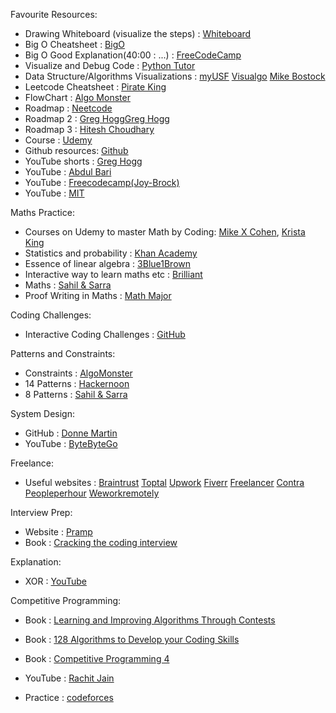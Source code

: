 Favourite Resources:

- Drawing Whiteboard (visualize the steps) : [Whiteboard](https://webwhiteboard.com/)
- Big O Cheatsheet : [BigO](https://www.bigocheatsheet.com/)
- Big O Good Explanation(40:00 : ...) : [FreeCodeCamp](https://www.youtube.com/watch?v=8hly31xKli0&t=11s&ab_channel=freeCodeCamp.org)
- Visualize and Debug Code : [Python Tutor](https://pythontutor.com)
- Data Structure/Algorithms Visualizations : [myUSF](https://www.cs.usfca.edu/~galles/visualization/)
[Visualgo](https://visualgo.net/en)
[Mike Bostock](https://bost.ocks.org/mike/)
- Leetcode Cheatsheet : [Pirate King](https://www.piratekingdom.com/leetcode/cheat-sheet)
- FlowChart : [Algo Monster](https://algo.monster/flowchart)
- Roadmap : [Neetcode](https://neetcode.io/roadmap)
- Roadmap 2 : [Greg Hogg](https://www.youtube.com/watch?v=w6eZhvzw5VE&list=LL&index=10&ab_channel=GregHogg)[Greg Hogg](https://www.youtube.com/watch?v=5rZk99AGVNc&list=LL&index=6&ab_channel=GregHogg)
- Roadmap 3 : [Hitesh Choudhary](https://www.youtube.com/watch?v=0NUKHCrk4oA&ab_channel=HiteshChoudhary)
- Course : [Udemy](https://www.udemy.com/course/data-structures-algorithms-python/?couponCode=ST13MT40224)
- Github resources: [Github](https://github.com/ashishps1/awesome-leetcode-resources?tab=readme-ov-file)
- YouTube shorts : [Greg Hogg](https://youtube.com/@GregHogg?si=-yiRrGiBHYJrenKK)
- YouTube : [Abdul Bari](https://www.youtube.com/@abdul_bari)
- YouTube : [Freecodecamp(Joy-Brock)](https://www.youtube.com/watch?v=fW_OS3LGB9Q&t=8s&ab_channel=freeCodeCamp.org)
- YouTube : [MIT](https://www.youtube.com/watch?v=ZusiKXcz_ac&t=10s) 


Maths Practice:

- Courses on Udemy to master Math by Coding: [Mike X Cohen](https://www.udemy.com/course/math-with-python/?couponCode=ST9MT71624#reviews), [Krista King](https://www.udemy.com/course/integralcalc-algebra/?couponCode=ST9MT71624)
- Statistics and probability : [Khan Academy](https://www.khanacademy.org/math/statistics-probability)
- Essence of linear algebra : [3Blue1Brown](https://www.youtube.com/watch?v=fNk_zzaMoSs&list=PLZHQObOWTQDPD3MizzM2xVFitgF8hE_ab&ab_channel=3Blue1Brown)
- Interactive way to learn maths etc : [Brilliant](https://brilliant.org/home/)
- Maths : [Sahil & Sarra](https://www.youtube.com/watch?v=iF0I2SPk5JU&ab_channel=Sahil%26Sarra)
- Proof Writing in Maths : [Math Major](https://www.youtube.com/watch?v=45hrjCjBg2U&list=PLVMgvCDIRy1x00m7Oo9XzEkDDACeEK_m-)


Coding Challenges:

- Interactive Coding Challenges : [GitHub](https://github.com/donnemartin/interactive-coding-challenges?tab=readme-ov-file#arrays-and-strings)


Patterns and Constraints:

- Constraints : [AlgoMonster](https://www.youtube.com/watch?v=eB7SMsE6qEc&t=6s)
- 14 Patterns : [Hackernoon](https://hackernoon.com/14-patterns-to-ace-any-coding-interview-question-c5bb3357f6ed)
- 8 Patterns : [Sahil & Sarra](https://www.youtube.com/watch?v=xo7XrRVxH8Y&list=LL&index=2&t=9s&ab_channel=Sahil%26Sarra)


System Design:

- GitHub : [Donne Martin](https://github.com/donnemartin/system-design-primer)
- YouTube : [ByteByteGo](https://www.youtube.com/watch?v=lX4CrbXMsNQ&list=PLCRMIe5FDPsd0gVs500xeOewfySTsmEjf&ab_channel=ByteByteGo)


Freelance:

- Useful websites : [Braintrust](https://www.usebraintrust.com)
                    [Toptal](https://www.toptal.com)
                    [Upwork](https://www.upwork.com/)
                    [Fiverr](https://www.fiverr.com/)
                    [Freelancer](https://www.freelancer.com/)
                    [Contra](https://contra.com)
                    [Peopleperhour](https://www.peopleperhour.com)
                    [Weworkremotely](https://weworkremotely.com/)


Interview Prep:

- Website : [Pramp](https://www.pramp.com/dashboard#/)
- Book : [Cracking the coding interview](https://github.com/careercup/CtCI-6th-Edition-Python)


Explanation:

- XOR : [YouTube](https://www.youtube.com/watch?v=jblMN1BdWqE&ab_channel=sudhanshukumar)


Competitive Programming:

- Book : [Learning and Improving Algorithms Through Contests](https://www.amazon.co.uk/gp/product/3030393569/ref=ox_sc_act_title_2?smid=A3P5ROKL5A1OLE&psc=1)

- Book : [128 Algorithms to Develop your Coding Skills](https://www.amazon.co.uk/Competitive-Programming-Python-Algorithms-Develop/dp/1108716822/ref=pd_bxgy_thbs_d_sccl_1/257-6512707-8623840?pd_rd_w=EUevC&content-id=amzn1.sym.a08eede5-3393-433c-bbdb-c853fc4fd321&pf_rd_p=a08eede5-3393-433c-bbdb-c853fc4fd321&pf_rd_r=ZRFYWRNWD4MHRA3C8CGA&pd_rd_wg=nxZOn&pd_rd_r=31ac70e0-ad85-4553-9bcf-b866f5ead634&pd_rd_i=1108716822&psc=1)

- Book : [Competitive Programming 4](https://www.amazon.co.uk/COMPETITIVE-PROGRAMMING-4-BO/dp/B093K67NVN/ref=sr_1_3?crid=14Q2XA4LZQC1R&dib=eyJ2IjoiMSJ9.tMj5AY302WG8F5hZ7q-TJPsTZWz5yM4T6F20CvtH-r5trTFm1lhNxO-h77RoBSpoortZ1BtbzEKigN0SJOibkdI0F2OhXmK7EPXKjoI6ZT6hn_BlKFk91FK3Ea7zLWIfHysGVSq7SIEaguDy-79zQI9dUUcP5eZnNlsI6X7GJOCRhdW-H-DgY6P7-0XXwW2FwSwDe-stsvgrLmj2DujSD3GAbctVnsmuGYronM_pP7k.O9RrhMHDvY5B0a3QR8llNEoIMZUUVRsNympPMXOignU&dib_tag=se&keywords=competitive+programming&nsdOptOutParam=true&qid=1727044930&sprefix=competitive+programming%2Caps%2C115&sr=8-3)


- YouTube : [Rachit Jain](https://www.youtube.com/watch?v=IIKTGg5AKkY&list=PLfBJlB6T2eOuDDm9xscqMZR3nnLP5FiyN&ab_channel=RachitJain)

- Practice : [codeforces](https://codeforces.com/)